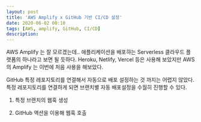 ```yaml
---
layout: post
title: 'AWS Amplify x GitHub 기반 CI/CD 설정'
date: 2020-06-02 00:10
tags: [AWS, amplify, GitHub, CI/CD]
description:
---
```


AWS Amplify 는 잘 모르겠는데.. 애플리케이션을 배포햐는 Serverless 클라우드 플랫폼의 하나라고 보면 될 듯하다. Heroku, Netlify, Vercel 등은 사용해 보았지만 AWS 의 Amplify 는 이번에 처음 사용을 해보았다.

GitHub 특정 레포지토리를 연결해서 자동으로 배포 설정하는 것 까지는 어렵지 않았다. 특정 레포지토리를 연결하게 되면 브랜치별 자동 배포설정을 수월히 진행할 수 있다.

1. 특정 브랜치의 웹훅 생성

2. GitHub 액션을 이용해 웹훅 호출
